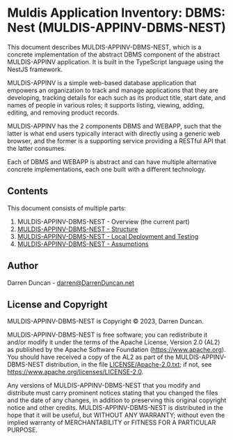 # Muldis Application Inventory: DBMS: Nest (MULDIS-APPINV-DBMS-NEST)

This document describes MULDIS-APPINV-DBMS-NEST,
which is a concrete implementation of the abstract DBMS
component of the abstract MULDIS-APPINV application.
It is built in the TypeScript language using the NestJS framework.

MULDIS-APPINV is a simple web-based database application that empowers an
organization to track and manage applications that they are developing,
tracking details for each such as its product title, start date, and names
of people in various roles; it supports listing, viewing, adding, editing,
and removing product records.

MULDIS-APPINV has the 2 components DBMS and WEBAPP, such that the latter is
what end users typically interact with directly using a generic web
browser, and the former is a supporting service providing a RESTful API
that the latter consumes.

Each of DBMS and WEBAPP is abstract and can have multiple alternative
concrete implementations, each one built with a different technology.

## Contents

This document consists of multiple parts:

1. MULDIS-APPINV-DBMS-NEST - Overview (the current part)
1. [MULDIS-APPINV-DBMS-NEST - Structure](docs/Structure.md)
1. [MULDIS-APPINV-DBMS-NEST - Local Deployment and Testing](docs/Local.md)
1. [MULDIS-APPINV-DBMS-NEST - Assumptions](docs/Assumptions.md)

## Author

Darren Duncan - darren@DarrenDuncan.net

## License and Copyright

MULDIS-APPINV-DBMS-NEST is Copyright © 2023, Darren Duncan.

MULDIS-APPINV-DBMS-NEST is free software;
you can redistribute it and/or modify it under the terms of the Apache
License, Version 2.0 (AL2) as published by the Apache Software Foundation
(<https://www.apache.org>).  You should have received a copy of the
AL2 as part of the MULDIS-APPINV-DBMS-NEST distribution, in the file
[LICENSE/Apache-2.0.txt](../LICENSE/Apache-2.0.txt); if not, see
<https://www.apache.org/licenses/LICENSE-2.0>.

Any versions of MULDIS-APPINV-DBMS-NEST
that you modify and distribute must carry prominent
notices stating that you changed the files and the date of any changes, in
addition to preserving this original copyright notice and other credits.
MULDIS-APPINV-DBMS-NEST is distributed in the hope that it will be
useful, but WITHOUT ANY WARRANTY; without even the implied warranty of
MERCHANTABILITY or FITNESS FOR A PARTICULAR PURPOSE.

